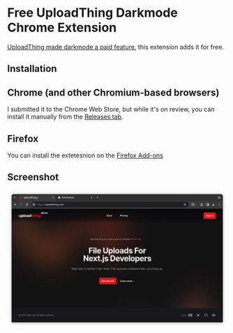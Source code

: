 # Free UploadThing Darkmode Chrome Extension

[UploadThing made darkmode a paid feature](https://github.com/pingdotgg/uploadthing/issues/606), this extension adds it for free.

## Installation

## Chrome (and other Chromium-based browsers)

I submitted it to the Chrome Web Store, but while it's on review, you can install it manually from the [Releases tab](https://github.com/ronanru/uploadthing-darkmode/releases).

## Firefox

You can install the extetesnion on the [Firefox Add-ons](https://addons.mozilla.org/en-US/firefox/addon/free-uploadthing-darkmode/)

## Screenshot

![UploadThing.com page in a dark mode](screenshot.png)

